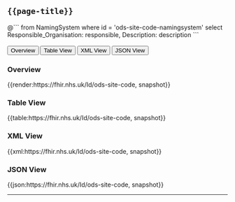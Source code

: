 ## <code>{{page-title}}</code>

<div id="transpose">
@```
from
	NamingSystem
where
	id = 'ods-site-code-namingsystem'
select
  Responsible_Organisation: responsible,
	Description: description
```
</div>
<br>


<div class="tab">
 <button class="tablinks active" onclick="openTab(event, 'Overview')">Overview</button>
   <button class="tablinks" onclick="openTab(event, 'Table View')">Table View</button>
   <button class="tablinks" onclick="openTab(event, 'XML View')">XML View</button>
  <button class="tablinks" onclick="openTab(event, 'JSON View')">JSON View</button>
</div>

<div id="Overview" class="tabcontent" style="display:block">
  <h3>Overview</h3>
{{render:https://fhir.nhs.uk/Id/ods-site-code, snapshot}}
</div>

<div id="Table View" class="tabcontent">
  <h3>Table View</h3>
{{table:https://fhir.nhs.uk/Id/ods-site-code, snapshot}}
</div>

<div id="XML View" class="tabcontent">
  <h3>XML View</h3>
{{xml:https://fhir.nhs.uk/Id/ods-site-code, snapshot}}
</div>

<div id="JSON View" class="tabcontent">
  <h3>JSON View</h3>
{{json:https://fhir.nhs.uk/Id/ods-site-code, snapshot}}
</div>

---